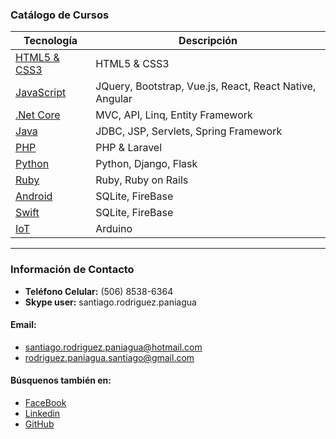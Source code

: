 ### Catálogo de Cursos



| Tecnología              | Descripción                                    | 
| ----------------------- | ---------------------------------------------- | 
| [HTML5 & CSS3](https://profesantiago.github.io/HTMLCSS) | HTML5 & CSS3 |
| [JavaScript](https://profesantiago.github.io/JavaScript)| JQuery, Bootstrap, Vue.js, React, React Native, Angular |
| [.Net Core](https://profesantiago.github.io/NetCore)| MVC, API, Linq, Entity Framework |
| [Java](https://profesantiago.github.io/CursoJava)   | JDBC, JSP, Servlets, Spring Framework     |
| [PHP](https://profesantiago.github.io/PHP)          | PHP & Laravel          |
| [Python](https://profesantiago.github.io/Python)    | Python, Django, Flask  |
| [Ruby](https://profesantiago.github.io/Ruby)        | Ruby, Ruby on Rails    |
| [Android](https://profesantiago.github.io/Android)  | SQLite, FireBase       |
| [Swift](https://profesantiago.github.io/Swift)      | SQLite, FireBase       |
| [IoT](https://profesantiago.github.io/IoT)          | Arduino                |

------------

### Información de Contacto

- **Teléfono Celular:** (506) 8538-6364
- **Skype user:** santiago.rodriguez.paniagua

#### Email:
- santiago.rodriguez.paniagua@hotmail.com
- rodriguez.paniagua.santiago@gmail.com

#### Búsquenos también en:
- [FaceBook](https://www.facebook.com/santiago.rodriguez.paniagua) 
- [Linkedin](https://www.linkedin.com/in/santiago-rodriguez-paniagua/)
- [GitHub](https://github.com/ProfeSantiago)


